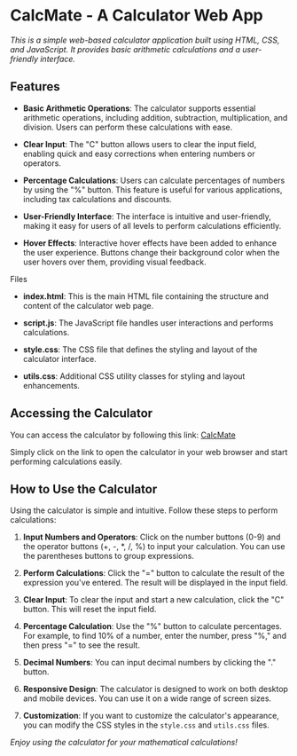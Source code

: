 # CalcMate - A Calculator Web App

_This is a simple web-based calculator application built using HTML, CSS, and JavaScript. It provides basic arithmetic calculations and a user-friendly interface._

## Features

- __Basic Arithmetic Operations__: The calculator supports essential arithmetic operations, including addition, subtraction, multiplication, and division. Users can perform these calculations with ease.
  
- __Clear Input__: The "C" button allows users to clear the input field, enabling quick and easy corrections when entering numbers or operators.
  
- __Percentage Calculations__: Users can calculate percentages of numbers by using the "%" button. This feature is useful for various applications, including tax calculations and discounts.
  
- __User-Friendly Interface__: The interface is intuitive and user-friendly, making it easy for users of all levels to perform calculations efficiently.
  
- __Hover Effects__: Interactive hover effects have been added to enhance the user experience. Buttons change their background color when the user hovers over them, providing visual feedback.

Files
- **index.html**: This is the main HTML file containing the structure and content of the calculator web page.

- **script.js**: The JavaScript file handles user interactions and performs calculations.

- **style.css**: The CSS file that defines the styling and layout of the calculator interface.

- **utils.css**: Additional CSS utility classes for styling and layout enhancements.

## Accessing the Calculator

You can access the calculator by following this link: [CalcMate](https://calcmate.sakshisahu4.repl.co)

Simply click on the link to open the calculator in your web browser and start performing calculations easily.


## How to Use the Calculator

Using the calculator is simple and intuitive. Follow these steps to perform calculations:

1. **Input Numbers and Operators**: Click on the number buttons (0-9) and the operator buttons (+, -, *, /, %) to input your calculation. You can use the parentheses buttons to group expressions.

2. **Perform Calculations**: Click the "=" button to calculate the result of the expression you've entered. The result will be displayed in the input field.

3. **Clear Input**: To clear the input and start a new calculation, click the "C" button. This will reset the input field.

4. **Percentage Calculation**: Use the "%" button to calculate percentages. For example, to find 10% of a number, enter the number, press "%," and then press "=" to see the result.

5. **Decimal Numbers**: You can input decimal numbers by clicking the "." button.

6. **Responsive Design**: The calculator is designed to work on both desktop and mobile devices. You can use it on a wide range of screen sizes.

7. **Customization**: If you want to customize the calculator's appearance, you can modify the CSS styles in the `style.css` and `utils.css` files.

_Enjoy using the calculator for your mathematical calculations!_

